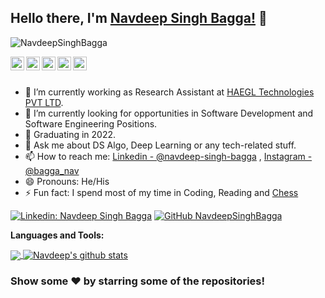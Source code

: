 <!-- ### Hi there 👋 -->

<!--
**NavdeepSinghBagga/NavdeepSinghBagga** is a ✨ _special_ ✨ repository because its `README.md` (this file) appears on your GitHub profile.

Here are some ideas to get you started:

- 🔭 I’m currently working on ...
- 🌱 I’m currently learning ...
- 👯 I’m looking to collaborate on ...
- 🎓 I’m looking for help with ...
- 💬 Ask me about ...
- 📫 How to reach me: ...
- 😄 Pronouns: ...
- ⚡ Fun fact: ...
-->

## Hello there, I'm [Navdeep Singh Bagga!](https://www.linkedin.com/in/navdeep-singh-bagga/) 👋

<p align="left"> <img src="https://komarev.com/ghpvc/?username=NavdeepSinghBagga&label=Views&color=blue&style=plastic" alt="NavdeepSinghBagga" /> </p>

<!-- <a href="https://twitter.com/">
  <img align="left" alt="Navdeep's Twitter" width="22px" src="https://cdn.jsdelivr.net/npm/simple-icons@v3/icons/twitter.svg" />
</a> -->
<a href="https://www.linkedin.com/in/navdeep-singh-bagga/">
  <img align="left" alt="Navdeep's Linkdein" width="22px" src="https://cdn.jsdelivr.net/npm/simple-icons@v3/icons/linkedin.svg" />
</a>
<a href="https://github.com/NavdeepSinghBagga">
  <img align="left" alt="Navdeep's Github" width="22px" src="https://cdn.jsdelivr.net/npm/simple-icons@v3/icons/github.svg" />
</a>
<!-- <a href="https://t.me/">
  <img align="left" alt="Navdeep's Telegram" width="22px" src="https://cdn.jsdelivr.net/npm/simple-icons@v3/icons/telegram.svg" />
</a> -->
<a href="https://instagram.com/bagga_nav/">
  <img align="left" alt="Navdeep's Instagram" width="22px" src="https://cdn.jsdelivr.net/npm/simple-icons@v3/icons/instagram.svg" />
</a>
<a href="https://www.facebook.com/">
  <img align="left" alt="Navdeeps's Facebook" width="22px" src="https://cdn.jsdelivr.net/npm/simple-icons@v3/icons/facebook.svg" />
</a>
<a href="https://www.youtube.com/hai_hi_nhi/">
  <img align="left" alt="Navdeep's Youtube" width="22px" src="https://cdn.jsdelivr.net/npm/simple-icons@v3/icons/youtube.svg" />
</a>

<br/>
<br/>


- 🔭 I’m currently working as Research Assistant at [HAEGL Technologies PVT LTD](https://haegl.in/).
- 🌱 I’m currently looking for opportunities in Software Development and Software Engineering Positions.
- 🤔 Graduating in 2022.
- 💬 Ask me about DS Algo, Deep Learning or any tech-related stuff.
- 📫 How to reach me: [Linkedin - @navdeep-singh-bagga](https://www.linkedin.com/in/navdeep-singh-bagga/) , [Instagram - @bagga_nav](https://www.instagram.com/bagga_nav/)
- 😄 Pronouns: He/His
- ⚡ Fun fact: I spend most of my time in Coding, Reading and [Chess](https://lichess.org/@/bagga_nav)

<!-- [![Twitter: <username>](https://img.shields.io/twitter/follow/<username>?style=social)](https://twitter.com/) -->
[![Linkedin: Navdeep Singh Bagga](https://img.shields.io/badge/-NavdeepSinghBagga-blue?style=flat-square&logo=Linkedin&logoColor=white&link=https://www.linkedin.com/in/navdeep-singh-bagga/)](https://www.linkedin.com/in/navdeep-singh-bagga/)
[![GitHub NavdeepSinghBagga](https://img.shields.io/github/followers/NavdeepSinghBagga?label=follow&style=social)](https://github.com/NavdeepSinghBagga)
<!-- [![website](https://img.shields.io/badge/PortfolioWebsite-<website_link>-2648ff?style=flat-square&logo=google-chrome)](https://link.com/) -->


**Languages and Tools:**  

<!-- <code><img height="20" src="https://raw.githubusercontent.com/github/explore/80688e429a7d4ef2fca1e82350fe8e3517d3494d/topics/flutter/flutter.png"></code>
<code><img height="20" src="https://raw.githubusercontent.com/github/explore/80688e429a7d4ef2fca1e82350fe8e3517d3494d/topics/dart/dart.png"></code>
<code><img height="20" src="https://raw.githubusercontent.com/github/explore/80688e429a7d4ef2fca1e82350fe8e3517d3494d/topics/android/android.png"></code>
<code><img height="20" src="https://raw.githubusercontent.com/github/explore/80688e429a7d4ef2fca1e82350fe8e3517d3494d/topics/javascript/javascript.png"></code>
<code><img height="20" src="https://raw.githubusercontent.com/github/explore/80688e429a7d4ef2fca1e82350fe8e3517d3494d/topics/vue/vue.png"></code>
<code><img height="20" src="https://raw.githubusercontent.com/github/explore/80688e429a7d4ef2fca1e82350fe8e3517d3494d/topics/nodejs/nodejs.png"></code>     -->

<a href="https://github.com/NavdeepSinghBagga">
  <img align="center" src="https://github-readme-stats.vercel.app/api/top-langs/?username=NavdeepSinghBagga&theme=light&hide_langs_below=1" />
</a>
<a href="https://github.com/NavdeepSinghBagga">
 <img align="center" src="https://github-readme-stats.vercel.app/api?username=NavdeepSinghBagga&show_icons=true&theme=light&line_height=27" alt="Navdeep's github stats"/>
</a>
<!-- <a href="https://github.com/">
  <img align="center" src="https://github-readme-stats.vercel.app/api/pin/?username=<username>&repo=<repo_name>&theme=light" />

</a>
<a href="https://github.com/">
 <img align="center" src="https://github-readme-stats.vercel.app/api/pin/?username=<username>&repo=<repo_name>&theme=light" />
</a>

<div align="center"> -->

### Show some ❤️ by starring some of the repositories!

</div>






